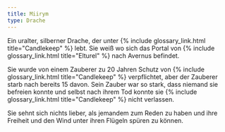 ```yaml
---
title: Miirym
type: Drache
---
```


Ein uralter, silberner Drache, der unter {% include glossary_link.html title="Candlekeep" %}
lebt. Sie weiß wo sich das Portal von {% include glossary_link.html title="Elturel" %}
nach Avernus befindet.

Sie wurde von einem Zauberer zu 20 Jahren Schutz von {% include glossary_link.html title="Candlekeep" %} verpflichtet,
aber der Zauberer starb nach bereits 15 davon. Sein Zauber war so stark, dass
niemand sie befreien konnte und selbst nach ihrem Tod konnte sie {% include glossary_link.html title="Candlekeep" %}
nicht verlassen.

Sie sehnt sich nichts lieber, als jemandem zum Reden zu haben und ihre
Freiheit und den Wind unter ihren Flügeln spüren zu können.
